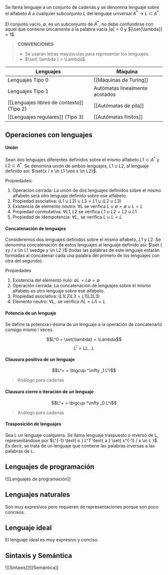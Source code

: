 Se llama lenguaje a un conjunto de cadenas y se denomina lenguaje sobre el alfabeto $A$ a cualquier subconjunto $L$ del lenguaje universal $A^* \rightarrow L \subset A^*$. 

El conjunto vacío, $\emptyset$, es un subconjunto de $A^*$, no debe confundirse con aquel que contiene únicamente a la palabra vacía $|\emptyset|=0$ y $|\set{\lambda}| = 1$.

> **CONVENCIONES**  
> - Se usarán letras mayúsculas para representar los lenguajes.
> - $\set{ \lambda } = \Lambda$

| Lenguajes                                 | Máquina                        |
| ----------------------------------------- | ------------------------------ |
| Lenguajes Tipo 0                          | [[Máquinas de Turing]]         | 
| Lenguajes Tipo 1                          | Autómatas linealmente acotados |
| [[Lenguajes libres de contexto]] (Tipo 2) | [[Autómatas de pila]]              |
| [[Lenguajes regulares]] (Tipo 3)          | [[Autómatas finitos]]              |

## Operaciones con lenguajes
#### Unión
Sean dos lenguajes diferentes definidos sobre el mismo alfabeto $L1 \subset A^*$ y $L2 \subset A^*$. Se denomina unión de ambos lenguajes, $L1 \cup L2$, al lenguaje definido así: $\set{x / x \in L1 \vee x \in L2}$.

Propiedades:
1. Operación cerrada: La unión de dos lenguajes definidos sobre el mismo alfabeto será otro lenguaje definido sobre ese alfabeto. 
2. Propiedad asociativa: $(L1 \cup L2) \cup L3 = L1 \cup (L2 \cup L3)$
3. Existencia de elemento neutro: $\forall L \text{ se verifica } L \cup \emptyset = \emptyset \cup L = L$
4. Propiedad conmutativa: $\forall L1, L2 \text{ se verifica } L1 \cup L2 = L2 \cup L1$
5. Propiedad de idempotencia: $\forall L, \text{ se verifica } L \cup L = L$

#### Concatenación de lenguajes
Consideremos dos lenguajes definidos sobre el mismo alfabeto, $L1$ y $L2$. Se denomina concatenación de estos lenguajes al lenguaje definido así: $\set { xy / x \in L1 \wedge y \in L2 }$ (todas las palabras de este lenguaje estarán formadas al concatenar cada una palabra del primero de los lenguajes con otra del segundo).

Propiedades
1. Existencia del elemento nulo: $\emptyset L = L \emptyset = \emptyset$
2. Operación cerrada: La concatenación de lenguajes sobre el mismo alfabeto es otro lenguaje sobre ese alfabeto.
3. Propiedad asociativa: $(L1 L2) L3 = L1 (L2 L3)$
4. Elemento neutro:  $\forall L, \text{ se verifica } \Lambda L = L \Lambda = L$

#### Potencia de un lenguaje
Se define la potencia i-ésima de un lenguaje a la operación de concatenarlo consigo mismo i veces.

$$L^0 = \set{\lambda} = \Lambda$$
$$L^i = LL...L$$

#### Clausura positiva de un lenguaje
$$L^+ = \bigcup ^\infty _1  L^i$$
> Análogo para cadenas

#### Clausura cierre o iteración de un lenguaje
$$L^+ = \bigcup ^\infty _0  L^i$$
> Análogo para cadenas

#### Trasposición de lenguajes
Sea L un lenguaje cualquiera. Se llama lenguaje traspuesto o inverso de L, representándose por $L^{-1} \text{ o } L^T \text{ a } \set{ x^{-1} / x \in L }$. Es decir, se trata de un lenguaje que contiene las palabras inversas a las palabras de L.

## Lenguajes de programación 
![[Lenguajes de programación]]

## Lenguajes naturales
Son muy expresivos pero requieren de representaciones porque son poco concisos.

## Lenguaje ideal
El lenguaje ideal es muy expresivo y conciso.

## Sintaxis y Semántica
![[Sintaxis]]![[Semántica]]